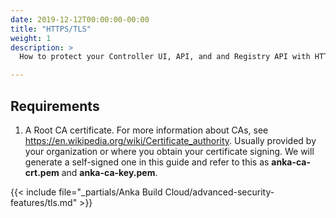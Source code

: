 ```yaml
---
date: 2019-12-12T00:00:00-00:00
title: "HTTPS/TLS"
weight: 1
description: >
  How to protect your Controller UI, API, and and Registry API with HTTPS/TLS.

---
```


## Requirements

1. A Root CA certificate. For more information about CAs, see https://en.wikipedia.org/wiki/Certificate_authority. Usually provided by your organization or where you obtain your certificate signing. We will generate a self-signed one in this guide and refer to this as **anka-ca-crt.pem** and **anka-ca-key.pem**.

{{< include file="_partials/Anka Build Cloud/advanced-security-features/tls.md" >}}
